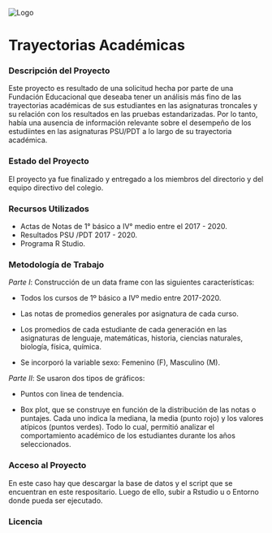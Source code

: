 ![Logo](https://github.com/ClaudioRojasMon/Trayectorias_Academicas/blob/79b362cb03730b1e8f20d9116f9fc4cbfddd78fc/Original%20Logo.png)

# Trayectorias Académicas

### Descripción del Proyecto

Este proyecto es resultado de una solicitud hecha por parte de una Fundación Educacional que deseaba tener un análisis más fino de las trayectorias académicas de sus estudiantes en las asignaturas troncales y su relación con los resultados en las pruebas estandarizadas. Por lo tanto, había una ausencia de información relevante sobre el desempeño de los estudiintes en las asignaturas PSU/PDT a lo largo de su trayectoria académica. 

### Estado del Proyecto

El proyecto ya fue finalizado y entregado a los miembros del directorio y del equipo directivo del colegio. 

### Recursos Utilizados

- Actas de Notas de 1° básico a IV° medio entre el 2017 - 2020.
- Resultados PSU /PDT 2017 - 2020.
- Programa R Studio.

### Metodología de Trabajo   

*Parte I*: Construcción de un data frame con las siguientes características:

- Todos los cursos de 1º básico a IVº medio entre 2017-2020.

- Las notas de promedios generales por asignatura de cada curso.

- Los promedios de cada estudiante de cada generación en las asignaturas de lenguaje, matemáticas, historia, ciencias naturales, biología, física, química. 

- Se incorporó la variable sexo: Femenino (F), Masculino (M). 

*Parte II*: Se usaron dos tipos de gráficos:

- Puntos con linea de tendencia.

- Box plot, que se construye en función de la distribución de las notas o puntajes. Cada uno indica la mediana, la media (punto rojo) y los valores atípicos (puntos verdes). Todo lo cual, permitió analizar el comportamiento académico de los estudiantes durante los años seleccionados. 


### Acceso al Proyecto

En este caso hay que descargar la base de datos y el script que se encuentran en este respositario. Luego de ello, subir a Rstudio u o Entorno donde pueda ser ejecutado. 

### Licencia 
